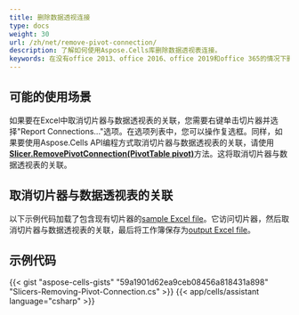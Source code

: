 ```yaml
---
title: 删除数据透视连接
type: docs
weight: 30
url: /zh/net/remove-pivot-connection/
description: 了解如何使用Aspose.Cells库删除数据透视表连接。
keywords: 在没有office 2013、office 2016、office 2019和office 365的情况下删除数据透视连接。
---
```


## **可能的使用场景**

如果要在Excel中取消切片器与数据透视表的关联，您需要右键单击切片器并选择"Report Connections..."选项。在选项列表中，您可以操作复选框。同样，如果要使用Aspose.Cells API编程方式取消切片器与数据透视表的关联，请使用[**Slicer.RemovePivotConnection(PivotTable pivot)**](https://reference.aspose.com/cells/net/aspose.cells.slicers/slicer/removepivotconnection/)方法。这将取消切片器与数据透视表的关联。

## **取消切片器与数据透视表的关联**

以下示例代码加载了包含现有切片器的[sample Excel file](remove-pivot-connection.xlsx)。它访问切片器，然后取消切片器与数据透视表的关联，最后将工作簿保存为[output Excel file](remove-pivot-connection-out.xlsx)。 


## **示例代码**

{{< gist "aspose-cells-gists" "59a1901d62ea9ceb08456a818431a898" "Slicers-Removing-Pivot-Connection.cs" >}}
{{< app/cells/assistant language="csharp" >}}
